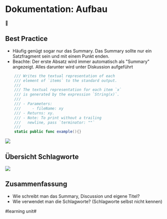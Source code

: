 # Dokumentation: Aufbau
📝

## Best Practice

- Häufig genügt sogar nur das Summary. Das Summary sollte nur ein Satzfragment sein und mit einem Punkt enden.
- Beachte: Der erste Absatz wird immer automatisch als "Summary" angezeigt. Alles darunter wird unter Diskussion aufgeführt


```swift
    /// Writes the textual representation of each
    /// element of `items` to the standard output.
    ///
    /// The textual representation for each item `x`
    /// is generated by the expression `String(x)`.
    ///
    /// - Parameters:
    ///     - fileName: xy
    /// - Returns: xy.
    /// - Note: To print without a trailing
    ///   newline, pass `terminator: ""`
    ///
    static public func example(){}
```

![][image-1]

## Übersicht Schlagworte
![][image-2]

## Zusammenfassung
- Wie schreibt man das Summary, Discussion und eigene Titel?
- Wie verwendet man die Schlagworte? (Schlagworte selbst nicht kennen)

[image-1]:	assets/Bildschirm%C2%ADfoto%202023-03-21%20um%2010.46.34.png
[image-2]:	assets/Bildschirm%C2%ADfoto%202023-02-13%20um%2020.06.29.png

#learning unit#